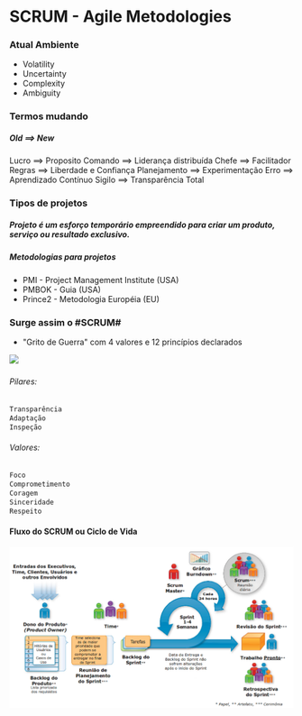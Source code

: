 # SCRUM - Agile Metodologies

### Atual Ambiente

* Volatility
* Uncertainty
* Complexity
* Ambiguity


### Termos mudando

##### Old    ==>  New
Lucro        ==>  Proposito
Comando      ==>  Liderança distribuída
Chefe        ==>  Facilitador
Regras       ==>  Liberdade e Confiança
Planejamento ==>  Experimentação
Erro         ==>  Aprendizado Contínuo
Sigilo       ==>  Transparência Total

### Tipos de projetos

##### Projeto é um esforço temporário empreendido para criar um produto, serviço ou resultado exclusivo.

##### Metodologias para projetos

* PMI - Project Management Institute (USA)
* PMBOK - Guia (USA)
* Prince2 - Metodologia Européia (EU)

### Surge assim o #SCRUM#
* "Grito de Guerra" com 4 valores e 12 princípios declarados
<img src="/src/principios-ageis.jpg">

###### Pilares:
    Transparência
    Adaptação
    Inspeção

###### Valores:
    Foco
    Comprometimento
    Coragem
    Sinceridade
    Respeito

#### Fluxo do SCRUM ou Ciclo de Vida
<img src="./src/scrum-lifecycle.jpg">